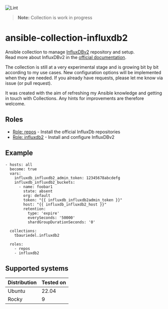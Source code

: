 ![Lint](https://github.com/tbauriedel/ansible-collection-influxdb2/actions/workflows/yamllint.yml/badge.svg)

> **Note:** Collection is work in progress

# ansible-collection-influxdb2

Ansible collection to manage [InfluxDBv2](https://www.influxdata.com/) repository and setup.  
Read more about InfluxDBv2 in the [official documentation](https://docs.influxdata.com/influxdb/v2/).

The collection is still at a very experimental stage and is growing bit by bit according to my use cases. New configuration options will be implemented when they are needed. If you already have requests, please let me know via issue (or pull request).

It was created with the aim of refreshing my Ansible knowledge and getting in touch with Collections. Any hints for improvements are therefore welcome.

## Roles

* [Role: repos](roles/repos/README.md) - Install the official InfluxDb repositories
* [Role: influxdb2](roles/influxdb2/README.md) - Install and configure InfluxDBv2

## Example

```
- hosts: all
  become: true
  vars:
    influxdb_influxdb2_admin_token: 12345678abcdefg
    influxdb_influxdb2_buckets:
      - name: foobar1
        state: absent
        org: default
        token: "{{ influxdb_influxdb2admin_token }}"
        host: "{{ influxdb_influxdb2_host }}"
        retention:
          type: 'expire'
          everySeconds: '50000'
          shardGroupDurationSeconds: '0'

  collections:
    tbauriedel.influxdb2

  roles:
    - repos
    - influxdb2
```

## Supported systems
| Distribution | Tested on    |
|--------------|--------------|
| Ubuntu       | 22.04        |
| Rocky        | 9            |

